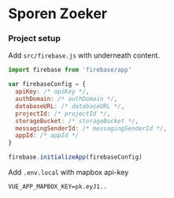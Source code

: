 # Sporen Zoeker

### Project setup

Add `src/firebase.js` with underneath content.

```js
import firebase from 'firebase/app'

var firebaseConfig = {
  apiKey: /* apiKey */,
  authDomain: /* authDomain */,
  databaseURL: /* databaseURL */,
  projectId: /* projectId */,
  storageBucket: /* storageBucket */,
  messagingSenderId: /* messagingSenderId */,
  appId: /* appId */
}

firebase.initializeApp(firebaseConfig)
```

Add `.env.local` with mapbox api-key 

```
VUE_APP_MAPBOX_KEY=pk.eyJ1..
```